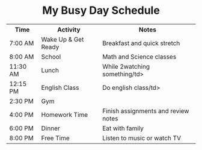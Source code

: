 <!DOCTYPE html>
<html lang="en">
<head
  <meta charset="UTF-8">
  <meta name="viewport" content="width=device-width, initial-scale=1.0">
  <title>My Busy Day Schedule</title>
</head>
<body>

  <h1 style="text-align:center;">My Busy Day Schedule</h1>

  <table>
    <tr>
      <th>Time</th>
      <th>Activity</th>
      <th>Notes</th>
    </tr>
    <tr class="morning">
      <td>7:00 AM</td>
      <td>Wake Up & Get Ready</td>
      <td>Breakfast and quick stretch</td>
    </tr>
    <tr class="morning">
      <td>8:00 AM</td>
      <td>School</td>
      <td>Math and Science classes</td>
    </tr>
    <tr>
      <td>11:30 AM</td>
      <td>Lunch</td>
      <td>While 2watching something/td>
    </tr>
    <tr>
      <td>12:15 PM</td>
      <td>English Class</td>
      <td>Do english class/td>
    </tr>
    <tr>
      <td>2:30 PM</td>
      <td>Gym</td>
    
 </tr>
    <tr>
      <td>4:00 PM</td>
      <td>Homework Time</td>
      <td>Finish assignments and review notes</td>
    </tr>
    <tr class="evening">
      <td>6:00 PM</td>
      <td>Dinner</td>
      <td>Eat with family</td>
    </tr>
    <tr class="evening highlight">
      <td>8:00 PM</td>
      <td>Free Time</td>
      <td>Listen to music or watch TV</td>
    </tr>
  </table>

</body>
</html>
